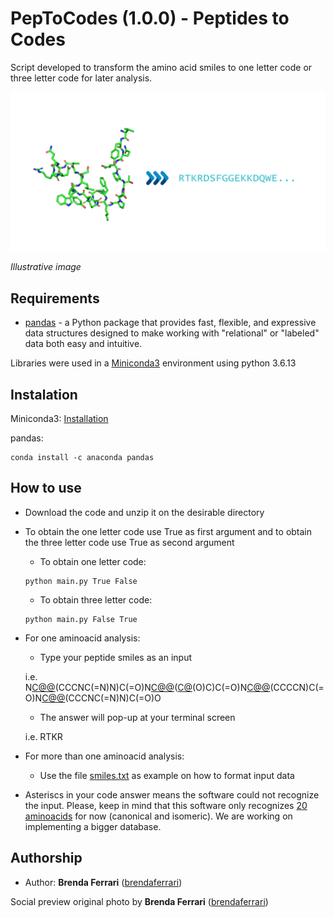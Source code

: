 # PepToCodes (1.0.0) - Peptides to Codes

Script developed to transform the amino acid smiles to one letter code or three letter code for later analysis.

<img src="resources/images/Peptocodes.png" width="570">

*Illustrative image*

## Requirements

* [pandas](https://pandas.pydata.org/) - a Python package that provides fast, flexible, and expressive data structures designed to make working with "relational" or "labeled" data both easy and intuitive. 

Libraries were used in a [Miniconda3](https://docs.conda.io/en/latest/miniconda.html) environment using python 3.6.13

## Instalation

Miniconda3: [Installation](https://conda.io/projects/conda/en/latest/user-guide/install/index.html)

pandas:
```
conda install -c anaconda pandas
```

## How to use

* Download the code and unzip it on the desirable directory

* To obtain the one letter code use True as first argument and to obtain the three letter code use True as second argument

    * To obtain one letter code:
    
    ```
    python main.py True False
    ```

    * To obtain three letter code:
    
    ```
    python main.py False True
    ```

* For one aminoacid analysis:

    * Type your peptide smiles as an input

    i.e. N[C@@]([H])(CCCNC(=N)N)C(=O)N[C@@]([H])([C@]([H])(O)C)C(=O)N[C@@]([H])(CCCCN)C(=O)N[C@@]([H])(CCCNC(=N)N)C(=O)O

    * The answer will pop-up at your terminal screen

    i.e. RTKR

* For more than one aminoacid analysis:

    * Use the file [smiles.txt](resources/smiles.txt) as example on how to format input data

* Asteriscs in your code answer means the software could not recognize the input. Please, keep in mind that this software only recognizes [20 aminoacids](resources/codes.csv) for now (canonical and isomeric). We are working on implementing a bigger database.


## Authorship

* Author: **Brenda Ferrari** ([brendaferrari](https://github.com/brendaferrari))

Social preview original photo by **Brenda Ferrari** ([brendaferrari](https://github.com/brendaferrari))